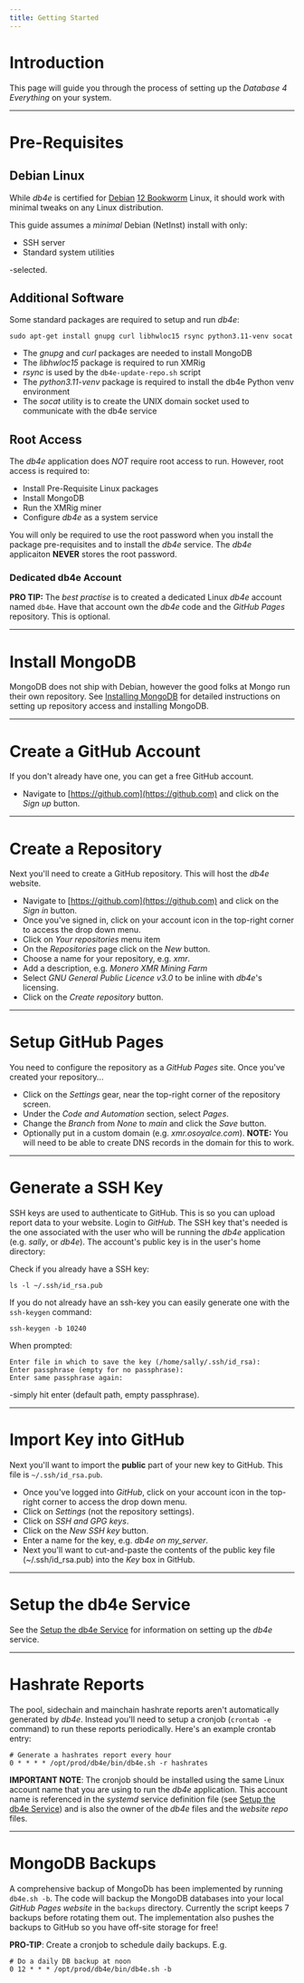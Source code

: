 ```yaml
---
title: Getting Started
---
```


# Introduction

This page will guide you through the process of setting up the *Database 4 Everything* on your system.

---

# Pre-Requisites

## Debian Linux

While *db4e* is certified for [Debian](https://debian.org) [12 Bookworm](https://cdimage.debian.org/debian-cd/current/amd64/iso-cd/debian-12.11.0-amd64-netinst.iso) Linux, it should work with minimal tweaks on any Linux distribution.

This guide assumes a *minimal* Debian (NetInst) install with only:

  * SSH server
  * Standard system utilities

-selected.

## Additional Software

Some standard packages are required to setup and run *db4e*:

```
sudo apt-get install gnupg curl libhwloc15 rsync python3.11-venv socat
```

* The *gnupg* and *curl* packages are needed to install MongoDB
* The *libhwloc15* package is required to run XMRig
* *rsync* is used by the `db4e-update-repo.sh` script
* The *python3.11-venv* package is required to install the db4e Python venv environment
* The *socat* utility is to create the UNIX domain socket used to communicate with the db4e service

## Root Access

The *db4e* application does *NOT* require root access to run. However, root access is required to:

* Install Pre-Requisite Linux packages
* Install MongoDB
* Run the XMRig miner 
* Configure *db4e* as a system service

You will only be required to use the root password when you install the package pre-requisites and to install the *db4e* service. The *db4e* applicaiton **NEVER** stores the root password.

### Dedicated db4e Account

**PRO TIP:** The *best practise* is to created a dedicated Linux *db4e* account named `db4e`. Have that account own the *db4e* code and the *GitHub Pages* repository. This is optional.

---

# Install MongoDB 

MongoDB does not ship with Debian, however the good folks at Mongo run their own repository. See [Installing MongoDB](/pages/Installing-MongoDB.html) for detailed instructions on setting up repository access and installing MongoDB.

---

# Create a GitHub Account

If you don't already have one, you can get a free GitHub account.

* Navigate to [https://github.com](https://github.com) and click on the *Sign up* button.

---

# Create a Repository

Next you'll need to create a GitHub repository. This will host the *db4e* website.

* Navigate to [https://github.com](https://github.com) and click on the *Sign in* button.
* Once you've signed in, click on your account icon in the top-right corner to access the drop down menu. 
* Click on *Your repositories* menu item
* On the *Repositories* page click on the *New* button.
* Choose a name for your repository, e.g. *xmr*.
* Add a description, e.g. *Monero XMR Mining Farm*
* Select *GNU General Public Licence v3.0* to be inline with *db4e*'s licensing.
* Click on the *Create repository* button.

---

# Setup GitHub Pages

You need to configure the repository as a *GitHub Pages* site. Once you've created your repository...

* Click on the *Settings* gear, near the top-right corner of the repository screen.
* Under the *Code and Automation* section, select *Pages*.
* Change the *Branch* from *None* to *main* and click the *Save* button.
* Optionally put in a custom domain (e.g. *xmr.osoyalce.com*). **NOTE:** You will need to be able to create DNS records in the domain for this to work.

---

# Generate a SSH Key

SSH keys are used to authenticate to GitHub. This is so you can upload report data to your website. Login to *GitHub*. The SSH key that's needed is the one associated with the user who will be running the *db4e* application (e.g. *sally*, or *db4e*). The account's public key is in the user's home directory:

Check if you already have a SSH key:

```
ls -l ~/.ssh/id_rsa.pub 
```

If you do not already have an ssh-key you can easily generate one with the `ssh-keygen` command:

```
ssh-keygen -b 10240
```

When prompted:

```
Enter file in which to save the key (/home/sally/.ssh/id_rsa): 
Enter passphrase (empty for no passphrase): 
Enter same passphrase again: 
```

-simply hit enter (default path, empty passphrase).

---

# Import Key into GitHub

Next you'll want to import the **public** part of your new key to GitHub. This file is `~/.ssh/id_rsa.pub`.

* Once you've logged into *GitHub*, click on your account icon in the top-right corner to access the drop down menu. 
* Click on *Settings* (not the repository settings).
* Click on *SSH and GPG keys*.
* Click on the *New SSH key* button.
* Enter a name for the key, e.g. *db4e on my_server*.
* Next you'll want to cut-and-paste the contents of the public key file (~/.ssh/id_rsa.pub) into the *Key* box in GitHub.

---

# Setup the db4e Service

See the [Setup the db4e Service](/pages/Setup-db4e-Service.html) for information on setting up the *db4e* service.

---

# Hashrate Reports

The pool, sidechain and mainchain hashrate reports aren't automatically generated by *db4e*. Instead you'll need to 
setup a cronjob (`crontab -e` command) to run these reports periodically. Here's an example crontab entry:

```
# Generate a hashrates report every hour
0 * * * * /opt/prod/db4e/bin/db4e.sh -r hashrates
```

**IMPORTANT NOTE**: The cronjob should be installed using the same Linux account name that you are using to run the *db4e* application. This account name is referenced in the *systemd* service definition file (see [Setup the db4e Service](/pages/Setup-db4e-Service.html)) and is also the owner of the *db4e* files and the *website repo* files.

---

# MongoDB Backups

A comprehensive backup of MongoDb has been implemented by running `db4e.sh -b`. The code will backup the MongoDB databases into your local *GitHub Pages website* in the `backups` directory. Currently the script keeps 7 backups before rotating them out. The implementation also pushes the backups to GitHub so you have off-site storage for free!

**PRO-TIP**: Create a cronjob to schedule daily backups. E.g.

```
# Do a daily DB backup at noon
0 12 * * * /opt/prod/db4e/bin/db4e.sh -b
```







